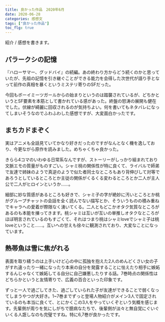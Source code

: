 ```yaml
---
title: 良かった作品　2020年6月
date: 2020-06-28
categories: 感想文
tags: ["良かった作品"]
toc_flg: true
---
```


紹介 / 感想を書きます。

## パラークシの記憶

『ハローサマー、グッドバイ』の続編。あの終わり方からどう続くのかと思っていたが、先祖の記憶を引き継ぐことができる能力を会得した次世代が語り手となって前作の真相を暴くというミステリ寄りのSFだった。

今回もボーイミーツガールからの始まりというのは踏襲されているが、どちかというとSF要素を本筋として書かれている感があった。終盤の怒涛の展開も健在でした。伏線が綺麗に回収されるのが気持ちよい。何を書いてもネタバレになってしまいそうなのでふわふわした感想ですが、大変面白かったです。

## まちカドまぞく

実はアニメも全話見ていてかなり好きだったのですがなんとなく機を逸しており、今更ながら原作を読みました。めちゃくちゃ良かった。

きらら4コマのいわゆる日常系なんですが、ストーリーがしっかり組まれており文脈エモの質量がものすごい。シャミ桃の関係性が特に良くて、ライバルで師弟で友達で姉妹のようで真逆のようで似た者同士なところもあり背伸びして対等であろうとしているところとか主従の関係がくるくる変わるところとか二人が主人公で二人がヒロインというか......。

細部に妙な質感があるところも好きで、シャミ子の字が絶妙に汚いところとか桃がグループチャットの会話を全く読んでない描写とか、そういうものの積み重ねでキャラへの愛着が際限なく湧いてくる。二人ともどこかオタク気質なところがあるのも本能を擽ってきます。桃シャミは互いが互いの単推しオタクなところがほぼ明言されているのもすごくて、それはつまり桃はシャミloveでシャミ子は桃loveということ……。互いへの甘えも徐々に観測されており、大変なことになっています。

## 熱帯魚は雪に焦がれる

表面を取り繕うのは上手いけど心の中に孤独を抱えた2人のめんどくさい女の子がすれ違ったり一緒になったり本来の自分を発露することに怯えたり相手に嫉妬するんじゃなくて嫉妬してる自分に自己嫌悪したりする話。7巻時点の関係性はどちらかというと友情寄りで、広義の百合といった印象です。

ずっと一人で過ごしてきた、過ごしていられた子が友達ができることで弱くなってしまうやつが大好き。1~7巻までずっと登場人物紹介がメイン3人で固定されているのも本当に良くて、とにかくこの3人をやっていくぞという気概を感じます。先輩側が周りを気にしがちで臆病なたちで、後輩側が淡々と無自覚にぐいぐいくる人誑しなのも完璧ですね。特に6,7巻が良かったです。